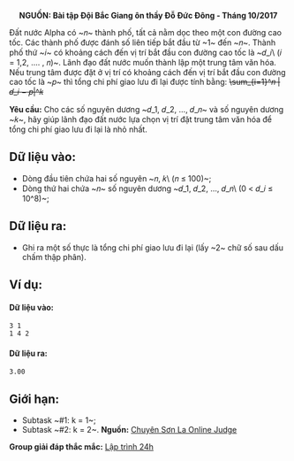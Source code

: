 **<center>NGUỒN: Bài tập Đội Bắc Giang ôn thầy Đỗ Đức Đông - Tháng 10/2017</center>**

Đất nước Alpha có ~𝑛~ thành phố, tất cả nằm dọc theo một con đường cao tốc. Các thành phố được đánh số liên tiếp bắt đầu từ ~1~ đến ~𝑛~. Thành phố thứ ~𝑖~ có khoảng cách đến vị trí bắt đầu con đường cao tốc là ~𝑑_𝑖\ (𝑖 = 1,2, .… , 𝑛)~. Lãnh đạo đất nước muốn thành lập một trung tâm văn hóa. Nếu trung tâm được đặt ở vị trí có khoảng cách đến vị trí bắt đầu con đường cao tốc là ~𝑝~ thì tổng chi phí giao lưu đi lại được tính bằng:
~~\sum_{i=1}^𝑛 |𝑑_𝑖 − 𝑝|^𝑘~~

**Yêu cầu:** Cho các số nguyên dương ~𝑑_1, 𝑑_2, …, 𝑑_𝑛~ và số nguyên dương ~𝑘~, hãy giúp lãnh đạo đất nước lựa chọn vị trí đặt trung tâm văn hóa để tổng chi phí giao lưu đi lại là nhỏ nhất.

## Dữ liệu vào:
- Dòng đầu tiên chứa hai số nguyên ~𝑛, 𝑘\ (𝑛 ≤ 100)~;
- Dòng thứ hai chứa ~𝑛~ số nguyên dương ~𝑑_1, 𝑑_2, …, 𝑑_𝑛\ (0 < 𝑑_𝑖 ≤ 10^8)~;

## Dữ liệu ra:
- Ghi ra một số thực là tổng chi phí giao lưu đi lại (lấy ~2~ chữ số sau dấu chấm thập phân).

## Ví dụ:
#### Dữ liệu vào:
```
3 1
1 4 2
```

#### Dữ liệu ra:
```
3.00
```

## Giới hạn:
- Subtask ~\#1: k = 1~;
- Subtask ~\#2: k = 2~.
**Nguồn:** [Chuyên Sơn La Online Judge](http://csloj.ddns.net/)

**Group giải đáp thắc mắc:** [Lập trình 24h](https://www.facebook.com/groups/1386904321519984)